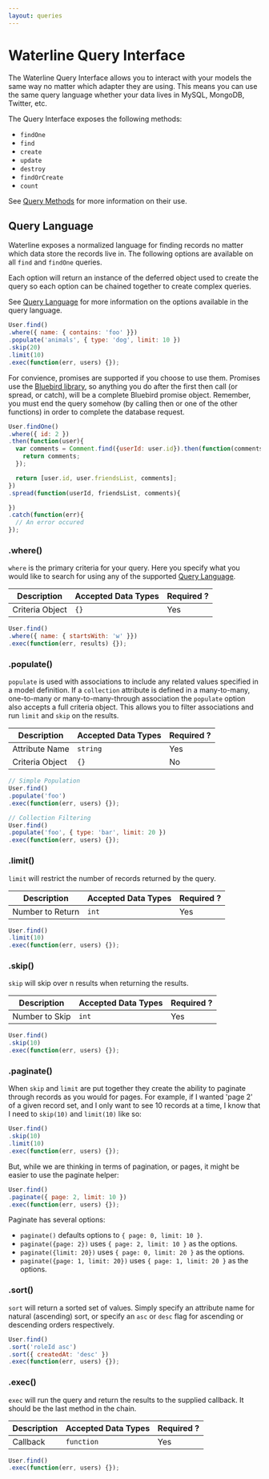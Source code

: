 ```yaml
---
layout: queries
---
```


# Waterline Query Interface

The Waterline Query Interface allows you to interact with your models the same way no matter which
adapter they are using. This means you can use the same query language whether your data lives in
MySQL, MongoDB, Twitter, etc.

The Query Interface exposes the following methods:

* `findOne`
* `find`
* `create`
* `update`
* `destroy`
* `findOrCreate`
* `count`

See [Query Methods](query-methods.md) for more information on their use.

## Query Language

Waterline exposes a normalized language for finding records no matter which data store the records
live in. The following options are available on all `find` and `findOne` queries.

Each option will return an instance of the deferred object used to create the query so each option
can be chained together to create complex queries.

See [Query Language](query-language.md) for more information on the options available in the
query language.

```javascript
User.find()
.where({ name: { contains: 'foo' }})
.populate('animals', { type: 'dog', limit: 10 })
.skip(20)
.limit(10)
.exec(function(err, users) {});
```

For convience, promises are supported if you choose to use them. Promises use the [Bluebird library](https://github.com/petkaantonov/bluebird),
so anything you do after the first then call (or spread, or catch), will be a complete Bluebird promise
object. Remember, you must end the query somehow (by calling then or one of the other functions)
in order to complete the database request.

```javascript
User.findOne()
.where({ id: 2 })
.then(function(user){
  var comments = Comment.find({userId: user.id}).then(function(comments){
    return comments;
  });

  return [user.id, user.friendsList, comments];
})
.spread(function(userId, friendsList, comments){

})
.catch(function(err){
  // An error occured
});
```

### .where()

`where` is the primary criteria for your query. Here you specify what you would like to search for
using any of the supported [Query Language](query-language.md).

|     Description     | Accepted Data Types | Required ? |
|---------------------|---------------------|------------|
|  Criteria Object    |      `{}`           | Yes        |


```javascript
User.find()
.where({ name: { startsWith: 'w' }})
.exec(function(err, results) {});
```

### .populate()

`populate` is used with associations to include any related values specified in a model definition.
If a `collection` attribute is defined in a many-to-many, one-to-many or many-to-many-through
association the `populate` option also accepts a full criteria object. This allows you
to filter associations and run `limit` and `skip` on the results.

|     Description     | Accepted Data Types | Required ? |
|---------------------|---------------------|------------|
|  Attribute Name     |      `string`       | Yes        |
|  Criteria Object    |      `{}`           | No         |

```javascript
// Simple Population
User.find()
.populate('foo')
.exec(function(err, users) {});
```

```javascript
// Collection Filtering
User.find()
.populate('foo', { type: 'bar', limit: 20 })
.exec(function(err, users) {});
```

### .limit()

`limit` will restrict the number of records returned by the query.

|     Description     | Accepted Data Types | Required ? |
|---------------------|---------------------|------------|
|  Number to Return   |      `int`          | Yes        |

```javascript
User.find()
.limit(10)
.exec(function(err, users) {});
```

### .skip()

`skip` will skip over n results when returning the results.

|     Description     | Accepted Data Types | Required ? |
|---------------------|---------------------|------------|
|  Number to Skip     |      `int`          | Yes        |

```javascript
User.find()
.skip(10)
.exec(function(err, users) {});
```

### .paginate()

When `skip` and `limit` are put together they create the ability to paginate through records as you
would for pages. For example, if I wanted 'page 2' of a given record set, and I only want to see 10
records at a time, I know that I need to `skip(10)` and `limit(10)` like so:

```javascript
User.find()
.skip(10)
.limit(10)
.exec(function(err, users) {});
```

But, while we are thinking in terms of pagination, or pages, it might be easier to use the
paginate helper:

```javascript
User.find()
.paginate({ page: 2, limit: 10 })
.exec(function(err, users) {});
```

Paginate has several options:

* `paginate()` defaults options to `{ page: 0, limit: 10 }`.
* `paginate({page: 2})` uses `{ page: 2, limit: 10 }` as the options.
* `paginate({limit: 20})` uses `{ page: 0, limit: 20 }` as the options.
* `paginate({page: 1, limit: 20})` uses `{ page: 1, limit: 20 }` as the options.

### .sort()

`sort` will return a sorted set of values. Simply specify an attribute name for natural (ascending)
sort, or specify an `asc` or `desc` flag for ascending or descending orders respectively.

```javascript
User.find()
.sort('roleId asc')
.sort({ createdAt: 'desc' })
.exec(function(err, users) {});
```

### .exec()

`exec` will run the query and return the results to the supplied callback. It should be the last
method in the chain.

|     Description     | Accepted Data Types | Required ? |
|---------------------|---------------------|------------|
|  Callback           |      `function`     | Yes        |

```javascript
User.find()
.exec(function(err, users) {});
```
